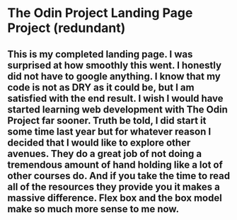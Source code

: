 # The Odin Project Landing Page Project (redundant)

## This is my completed landing page. I was surprised at how smoothly this went. I honestly did not have to google anything. I know that my code is not as DRY as it could be, but I am satisfied with the end result. I wish I would have started learning web development with The Odin Project far sooner. Truth be told, I did start it some time last year but for whatever reason I decided that I would like to explore other avenues. They do a great job of not doing a tremendous amount of hand holding like a lot of other courses do. And if you take the time to read all of the resources they provide you it makes a massive difference. Flex box and the box model make so much more sense to me now.

